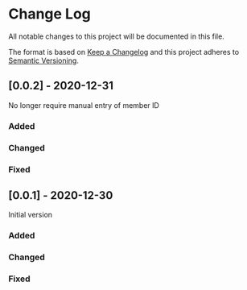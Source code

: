
# Change Log
All notable changes to this project will be documented in this file.
 
The format is based on [Keep a Changelog](http://keepachangelog.com/)
and this project adheres to [Semantic Versioning](http://semver.org/).
 
## [0.0.2] - 2020-12-31
  
No longer require manual entry of member ID
 
### Added
 
### Changed
   
### Fixed
 
## [0.0.1] - 2020-12-30

Initial version

### Added
   
### Changed
 
### Fixed